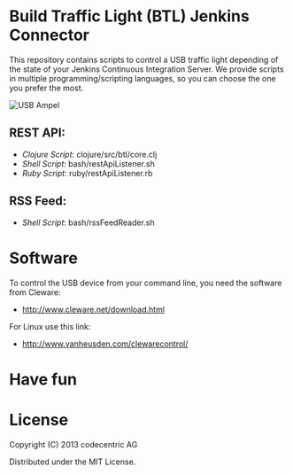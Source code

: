 # Build Traffic Light (BTL) Jenkins Connector

This repository contains scripts to control a USB traffic light depending
of the state of your Jenkins Continuous Integration Server. We provide
scripts in multiple programming/scripting languages, so you can choose the 
one you prefer the most. 

![USB Ampel](http://www.cleware.net/produkte/ampelgruen.jpg)


## REST API:

 - *Clojure Script*:  clojure/src/btl/core.clj
 - *Shell Script*:    bash/restApiListener.sh
 - *Ruby Script*:     ruby/restApiListener.rb


## RSS Feed:

 - *Shell Script*: bash/rssFeedReader.sh


# Software

To control the USB device from your command line, you need the software from Cleware:
 - http://www.cleware.net/download.html

For Linux use this link:
 - http://www.vanheusden.com/clewarecontrol/


# Have fun


# License

Copyright (C) 2013 codecentric AG

Distributed under the MIT License.

